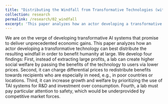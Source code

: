 ```yaml
---
title: "Distributing the Windfall from Transformative Technologies (with Anton Korinek)"
collection: research
permalink: /research/02_windfall
excerpt: 'This paper analyzes how an actor developing a transformative technology can best distribute the resulting windfall in order to benefit humanity at large.'
---
```

We are on the verge of developing transformative AI systems that promise to deliver unprecedented economic gains. This paper analyzes how an actor developing a transformative technology can best distribute the resulting windfall in order to benefit humanity at large. We develop four findings: First, instead of extracting large profits, a lab can create higher social welfare by passing the benefits of the technology to users via lower prices. Second, it can charge differential prices to redistribute benefits towards recipients who are especially in need, e.g., in poor countries or locations. Third, it can increase growth and welfare by prioritizing the use of TAI systems for R&D and investment over consumption. Fourth, a lab must pay particular attention to safety, which would be underprovided by competitive market forces.
